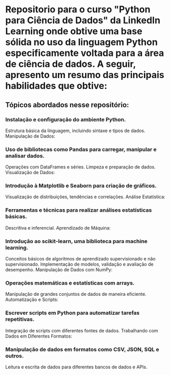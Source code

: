 # Repositorio para o curso "Python para Ciência de Dados" da LinkedIn Learning  onde obtive uma base sólida no uso da linguagem Python especificamente voltada para a área de ciência de dados. A seguir, apresento um resumo das principais habilidades que obtive:

## Tópicos abordados nesse repositório:

### Instalação e configuração do ambiente Python.
Estrutura básica da linguagem, incluindo sintaxe e tipos de dados.
Manipulação de Dados:

### Uso de bibliotecas como Pandas para carregar, manipular e analisar dados.
Operações com DataFrames e séries.
Limpeza e preparação de dados.
Visualização de Dados:

### Introdução à Matplotlib e Seaborn para criação de gráficos.
Visualização de distribuições, tendências e correlações.
Análise Estatística:

### Ferramentas e técnicas para realizar análises estatísticas básicas.
Descritiva e inferencial.
Aprendizado de Máquina:

### Introdução ao scikit-learn, uma biblioteca para machine learning.
Conceitos básicos de algoritmos de aprendizado supervisionado e não supervisionado.
Implementação de modelos, validação e avaliação de desempenho.
Manipulação de Dados com NumPy:

### Operações matemáticas e estatísticas com arrays.
Manipulação de grandes conjuntos de dados de maneira eficiente.
Automatização e Scripts:

### Escrever scripts em Python para automatizar tarefas repetitivas.
Integração de scripts com diferentes fontes de dados.
Trabalhando com Dados em Diferentes Formatos:

### Manipulação de dados em formatos como CSV, JSON, SQL e outros.
Leitura e escrita de dados para diferentes bancos de dados e APIs.
